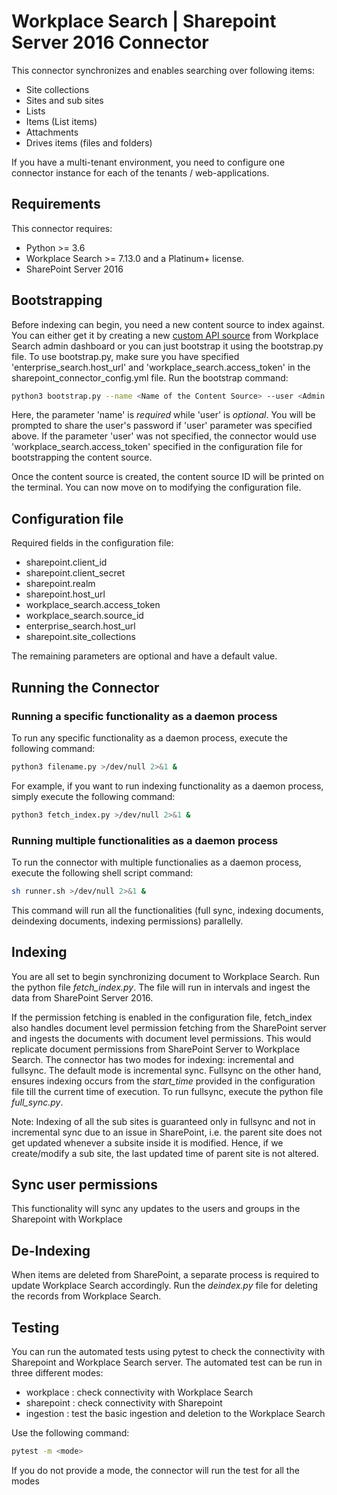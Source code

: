 # Workplace Search | Sharepoint Server 2016 Connector #

This connector synchronizes and enables searching over following items:

* Site collections
* Sites and sub sites
* Lists
* Items (List items)
* Attachments
* Drives items (files and folders)

If you have a multi-tenant environment, you need to configure one connector instance for each of the tenants / web-applications.

## Requirements ##

This connector requires:

* Python >= 3.6
* Workplace Search >= 7.13.0 and a Platinum+ license.
* SharePoint Server 2016

## Bootstrapping ##

Before indexing can begin, you need a new content source to index against. You can either get it by creating a new [custom API source](https://www.elastic.co/guide/en/workplace-search/current/workplace-search-custom-api-sources.html) from Workplace Search admin dashboard or you can just bootstrap it using the bootstrap.py file. To use bootstrap.py, make sure you have specified 'enterprise_search.host_url' and 'workplace_search.access_token' in the sharepoint_connector_config.yml file. Run the bootstrap command:
```bash
python3 bootstrap.py --name <Name of the Content Source> --user <Admin Username>
```
Here, the parameter 'name' is _required_ while 'user' is _optional_.
You will be prompted to share the user's password if 'user' parameter was specified above. If the parameter 'user' was not specified, the connector would use 'workplace_search.access_token' specified in the configuration file for bootstrapping the content source.

Once the content source is created, the content source ID will be printed on the terminal. You can now move on to modifying the configuration file.

## Configuration file ##

Required fields in the configuration file:

* sharepoint.client_id
* sharepoint.client_secret
* sharepoint.realm
* sharepoint.host_url
* workplace_search.access_token
* workplace_search.source_id
* enterprise_search.host_url
* sharepoint.site_collections

The remaining parameters are optional and have a default value.

## Running the Connector ##

### Running a specific functionality as a daemon process ###

To run any specific functionality as a daemon process, execute the following command:
```bash
python3 filename.py >/dev/null 2>&1 &
```
For example, if you want to run indexing functionality as a daemon process, simply execute the following command:
```bash
python3 fetch_index.py >/dev/null 2>&1 &
```

### Running multiple functionalities as a daemon process ###

To run the connector with multiple functionalies as a daemon process, execute the following shell script command:
```bash
sh runner.sh >/dev/null 2>&1 &
```
This command will run all the functionalities (full sync, indexing documents, deindexing documents, indexing permissions) parallelly. 

## Indexing ##

You are all set to begin synchronizing document to Workplace Search. Run the python file _fetch_index.py_. The file will run in intervals and ingest the data from SharePoint Server 2016.

If the permission fetching is enabled in the configuration file, fetch_index also handles document level permission fetching from the SharePoint server and ingests the documents with document level permissions. This would replicate document permissions from SharePoint Server to Workplace Search.
The connector has two modes for indexing: incremental and fullsync.
The default mode is incremental sync.
Fullsync on the other hand, ensures indexing occurs from the _start_time_ provided in the configuration file till the current time of execution. To run fullsync, execute the python file _full_sync.py_.

Note: Indexing of all the sub sites is guaranteed only in fullsync and not in incremental sync due to an issue in SharePoint, i.e. the parent site does not get updated whenever a subsite inside it is modified. Hence, if we create/modify a sub site, the last updated time of parent site is not altered.

## Sync user permissions ##

This functionality will sync any updates to the users and groups in the Sharepoint with Workplace

## De-Indexing ##

When items are deleted from SharePoint, a separate process is required to update Workplace Search accordingly. Run the _deindex.py_ file for deleting the records from Workplace Search.

## Testing ##

You can run the automated tests using pytest to check the connectivity with Sharepoint and Workplace Search server. 
The automated test can be run in three different modes:

* workplace : check connectivity with Workplace Search
* sharepoint : check connectivity with Sharepoint 
* ingestion : test the basic ingestion and deletion to the Workplace Search

Use the following command:
```bash
pytest -m <mode>
```
If you do not provide a mode, the connector will run the test for all the modes 